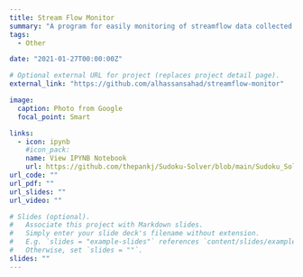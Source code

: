 ```yaml
---
title: Stream Flow Monitor
summary: "A program for easily monitoring of streamflow data collected by USGS. All that is needed is the gage number and historical streamflow can be visualized. Streamflow is the amount of water flowing through a given point of water per unit time. It is a major hydrological variable that is measured in hydrologic modeling. streamflow gives a rough idea about the quantity of water resources in a given watershed"
tags:
  - Other

date: "2021-01-27T00:00:00Z"

# Optional external URL for project (replaces project detail page).
external_link: "https://github.com/alhassansahad/streamflow-monitor"

image:
  caption: Photo from Google
  focal_point: Smart

links:
  - icon: ipynb
    #icon_pack:
    name: View IPYNB Notebook
    url: https://github.com/thepankj/Sudoku-Solver/blob/main/Sudoku_Solver.ipynb
url_code: ""
url_pdf: ""
url_slides: ""
url_video: ""

# Slides (optional).
#   Associate this project with Markdown slides.
#   Simply enter your slide deck's filename without extension.
#   E.g. `slides = "example-slides"` references `content/slides/example-slides.md`.
#   Otherwise, set `slides = ""`.
slides: ""
---
```

